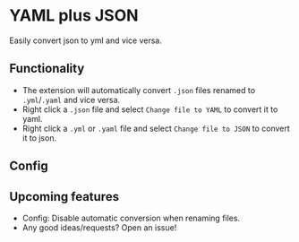 # YAML plus JSON

Easily convert json to yml and vice versa.

## Functionality

* The extension will automatically convert `.json` files renamed to `.yml`/`.yaml` and vice versa.
* Right click a `.json` file and select `Change file to YAML` to convert it to yaml.
* Right click a `.yml` or `.yaml` file and select `Change file to JSON` to convert it to json.

## Config

## Upcoming features

* Config: Disable automatic conversion when renaming files.
* Any good ideas/requests? Open an issue!
